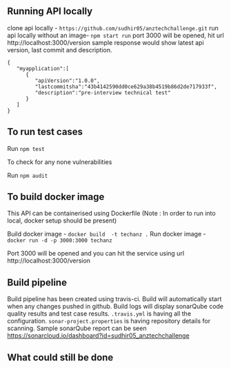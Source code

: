 Running API locally
-------------------------
clone api locally - `https://github.com/sudhir05/anztechchallenge.git`
run api locally without an image- `npm start run`
port 3000 will be opened, hit url http://localhost:3000/version
sample response would show latest api version, last commit and description.

```
{
   "myapplication":[
      {
         "apiVersion":"1.0.0",
         "lastcommitsha":"43b4142590dd0ce629a38b4519b86d2de717933f",
         "description":"pre-interview technical test"
      }
   ]
}
```

To run test cases 
----------------------------------------------
Run `npm test`

To check for any none vulnerabilities

Run `npm audit`

To build docker image
----------------------
This API can be containerised using Dockerfile (Note : In order to run into local, docker setup should be present)

Build docker image - `docker build  -t techanz .`
Run docker image - `docker run -d -p 3000:3000 techanz`

Port 3000 will be opened and you can hit the service using url http://localhost:3000/version

Build pipeline
----------------
Build pipeline has been created using travis-ci.
Build will automatically start when any changes pushed in github.
Build logs will display sonarQube code quality results and test case results.
`.travis.yml` is having all the configuration.
`sonar-project.properties` is having repository details for scanning.
Sample sonarQube report can be seen https://sonarcloud.io/dashboard?id=sudhir05_anztechchallenge


What could still be done
---------------------------------


